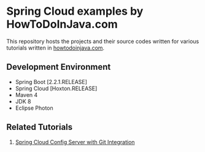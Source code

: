 # Spring Cloud examples by HowToDoInJava.com

This repository hosts the projects and their source codes written for various tutorials written in [howtodoinjava.com](https://howtodoinjava.com/).

## Development Environment

* Spring Boot [2.2.1.RELEASE]
* Spring Cloud [Hoxton.RELEASE]
* Maven 4
* JDK 8
* Eclipse Photon

## Related Tutorials

1. [Spring Cloud Config Server with Git Integration](https://howtodoinjava.com/spring-cloud/spring-cloud-config-server-git/)